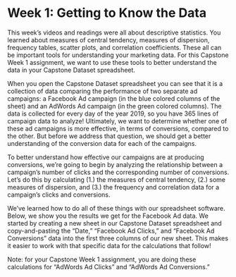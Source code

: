 # Week 1: Getting to Know the Data
This week’s videos and readings were all about descriptive statistics. You learned about measures of central tendency, measures of dispersion, frequency tables, scatter plots, and correlation coefficients. These all can be important tools for understanding your marketing data. For this Capstone Week 1 assignment, we want to use these tools to better understand the data in your Capstone Dataset spreadsheet.

When you open the Capstone Dataset spreadsheet you can see that it is a collection of data comparing the performance of two separate ad campaigns: a Facebook Ad campaign (in the blue colored columns of the sheet) and an AdWords Ad campaign (in the green colored columns). The data is collected for every day of the year 2019, so you have 365 lines of campaign data to analyze! Ultimately, we want to determine whether one of these ad campaigns is more effective, in terms of conversions, compared to the other. But before we address that question, we should get a better understanding of the conversion data for each of the campaigns.

To better understand how effective our campaigns are at producing conversions, we’re going to begin by analyzing the relationship between a campaign’s number of clicks and the corresponding number of conversions. 
Let’s do this by calculating 
(1.) the measures of central tendency, 
(2.) some measures of dispersion, and 
(3.) the frequency and correlation data for a campaign’s clicks and conversions.

We’ve learned how to do all of these things with our spreadsheet software. Below, we show you the results we get for the Facebook Ad data. We started by creating a new sheet in our Capstone Dataset spreadsheet and copy-and-pasting the “Date,” “Facebook Ad Clicks,” and “Facebook Ad Conversions” data into the first three columns of our new sheet. This makes it easier to work with that specific data for the calculations that follow! 

Note: for your Capstone Week 1 assignment, you are doing these calculations for “AdWords Ad Clicks” and “AdWords Ad Conversions.”
